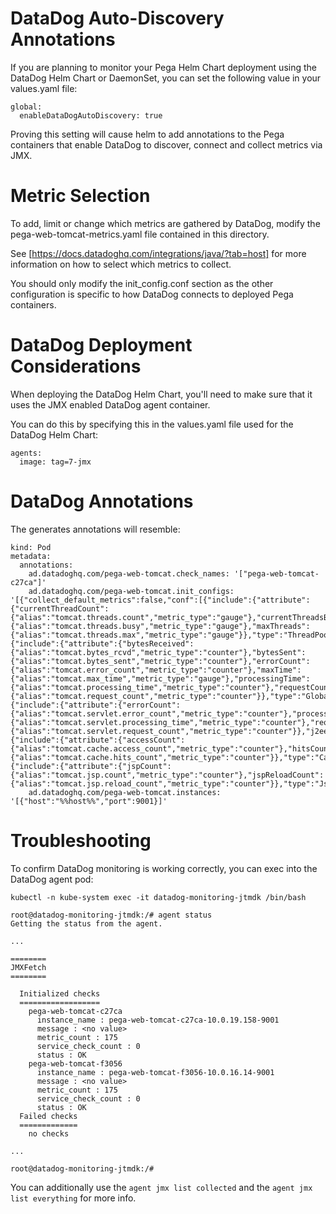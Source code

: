 # DataDog Auto-Discovery Annotations

If you are planning to monitor your Pega Helm Chart deployment using the DataDog Helm Chart or DaemonSet, you can set the following value in your values.yaml file:
```
global:
  enableDataDogAutoDiscovery: true
```

Proving this setting will cause helm to add annotations to the Pega containers that enable DataDog to discover, connect and collect metrics via JMX.


# Metric Selection

To add, limit or change which metrics are gathered by DataDog, modify the pega-web-tomcat-metrics.yaml file contained in this directory.

See [https://docs.datadoghq.com/integrations/java/?tab=host] for more information on how to select which metrics to collect.

You should only modify the init_config.conf section as the other configuration is specific to how DataDog connects to deployed Pega containers.


# DataDog Deployment Considerations

When deploying the DataDog Helm Chart, you'll need to make sure that it uses the JMX enabled DataDog agent container.

You can do this by specifying this in the values.yaml file used for the DataDog Helm Chart:
```
agents:
  image: tag=7-jmx
```


# DataDog Annotations

The generates annotations will resemble:
```
kind: Pod
metadata:
  annotations:
    ad.datadoghq.com/pega-web-tomcat.check_names: '["pega-web-tomcat-c27ca"]'
    ad.datadoghq.com/pega-web-tomcat.init_configs: '[{"collect_default_metrics":false,"conf":[{"include":{"attribute":{"currentThreadCount":{"alias":"tomcat.threads.count","metric_type":"gauge"},"currentThreadsBusy":{"alias":"tomcat.threads.busy","metric_type":"gauge"},"maxThreads":{"alias":"tomcat.threads.max","metric_type":"gauge"}},"type":"ThreadPool"}},{"include":{"attribute":{"bytesReceived":{"alias":"tomcat.bytes_rcvd","metric_type":"counter"},"bytesSent":{"alias":"tomcat.bytes_sent","metric_type":"counter"},"errorCount":{"alias":"tomcat.error_count","metric_type":"counter"},"maxTime":{"alias":"tomcat.max_time","metric_type":"gauge"},"processingTime":{"alias":"tomcat.processing_time","metric_type":"counter"},"requestCount":{"alias":"tomcat.request_count","metric_type":"counter"}},"type":"GlobalRequestProcessor"}},{"include":{"attribute":{"errorCount":{"alias":"tomcat.servlet.error_count","metric_type":"counter"},"processingTime":{"alias":"tomcat.servlet.processing_time","metric_type":"counter"},"requestCount":{"alias":"tomcat.servlet.request_count","metric_type":"counter"}},"j2eeType":"Servlet"}},{"include":{"attribute":{"accessCount":{"alias":"tomcat.cache.access_count","metric_type":"counter"},"hitsCounts":{"alias":"tomcat.cache.hits_count","metric_type":"counter"}},"type":"Cache"}},{"include":{"attribute":{"jspCount":{"alias":"tomcat.jsp.count","metric_type":"counter"},"jspReloadCount":{"alias":"tomcat.jsp.reload_count","metric_type":"counter"}},"type":"JspMonitor"}}],"is_jmx":true}]'
    ad.datadoghq.com/pega-web-tomcat.instances: '[{"host":"%%host%%","port":9001}]'
```


# Troubleshooting

To confirm DataDog monitoring is working correctly, you can exec into the DataDog agent pod:
```
kubectl -n kube-system exec -it datadog-monitoring-jtmdk /bin/bash

root@datadog-monitoring-jtmdk:/# agent status
Getting the status from the agent.

...

========
JMXFetch
========

  Initialized checks
  ==================
    pega-web-tomcat-c27ca
      instance_name : pega-web-tomcat-c27ca-10.0.19.158-9001
      message : <no value>
      metric_count : 175
      service_check_count : 0
      status : OK
    pega-web-tomcat-f3056
      instance_name : pega-web-tomcat-f3056-10.0.16.14-9001
      message : <no value>
      metric_count : 175
      service_check_count : 0
      status : OK
  Failed checks
  =============
    no checks

...

root@datadog-monitoring-jtmdk:/#
```

You can additionally use the ```agent jmx list collected``` and the ```agent jmx list everything``` for more info.

